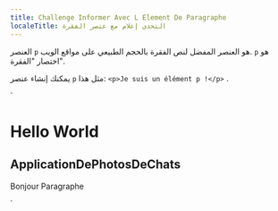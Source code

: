 ```yaml
---
title: Challenge Informer Avec L Element De Paragraphe
localeTitle: التحدي إعلام مع عنصر الفقرة
---
```

العنصر `p` هو العنصر المفضل لنص الفقرة بالحجم الطبيعي على مواقع الويب. `p` هو اختصار "الفقرة".

يمكنك إنشاء عنصر `p` مثل هذا: `<p>Je suis un élément p !</p>` .

 `<h1>Hello World</h1> 
 <h2>ApplicationDePhotosDeChats</h2> 
 <p>Bonjour Paragraphe</p> 
`